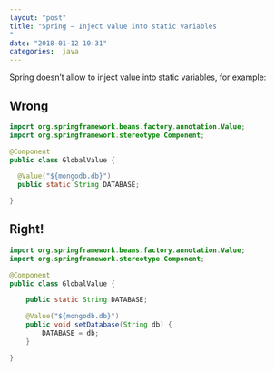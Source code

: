 ```yaml
---
layout: "post"
title: "Spring – Inject value into static variables
"
date: "2018-01-12 10:31"
categories:  java
---
```


Spring doesn’t allow to inject value into static variables, for example:

## Wrong

```java
import org.springframework.beans.factory.annotation.Value;
import org.springframework.stereotype.Component;

@Component
public class GlobalValue {

  @Value("${mongodb.db}")
  public static String DATABASE;

}

```

## Right!

```java
import org.springframework.beans.factory.annotation.Value;
import org.springframework.stereotype.Component;

@Component
public class GlobalValue {

    public static String DATABASE;

    @Value("${mongodb.db}")
    public void setDatabase(String db) {
        DATABASE = db;
    }

}
```

